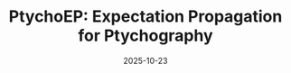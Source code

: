 ---
title: "PtychoEP: Expectation Propagation for Ptychography"
collection: softwares
permalink: /software/ptychoep
date: 2025-10-23
excerpt: "Reproducible implementation of the numerical experiments from our paper *A Message-Passing Perspective on Ptychographic Phase Retrieval* (IEEE TCI, 2025)."
github: https://github.com/sacbow/PtychoEP
---